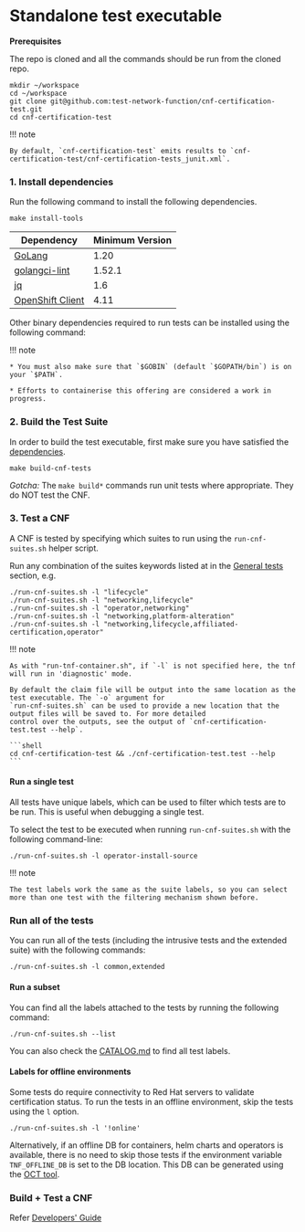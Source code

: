 # Standalone test executable

**Prerequisites**

The repo is cloned and all the commands should be run from the cloned repo.

```shell
mkdir ~/workspace
cd ~/workspace
git clone git@github.com:test-network-function/cnf-certification-test.git
cd cnf-certification-test
```


!!! note

    By default, `cnf-certification-test` emits results to `cnf-certification-test/cnf-certification-tests_junit.xml`.

### 1. Install dependencies

Run the following command to install the following dependencies.

```shell
make install-tools
```

Dependency|Minimum Version
---|---
[GoLang](https://golang.org/dl/)|1.20
[golangci-lint](https://golangci-lint.run/usage/install/)|1.52.1
[jq](https://stedolan.github.io/jq/)|1.6
[OpenShift Client](https://mirror.openshift.com/pub/openshift-v4/clients/ocp/)|4.11

Other binary dependencies required to run tests can be installed using the following command:

!!! note

    * You must also make sure that `$GOBIN` (default `$GOPATH/bin`) is on your `$PATH`.

    * Efforts to containerise this offering are considered a work in progress.


### 2. Build the Test Suite

In order to build the test executable, first make sure you have satisfied the [dependencies](#dependencies).
```shell
make build-cnf-tests
```

*Gotcha:* The `make build*` commands run unit tests where appropriate. They do NOT test the CNF.

### 3. Test a CNF

A CNF is tested by specifying which suites to run using the `run-cnf-suites.sh` helper
script.

Run any combination of the suites keywords listed at in the [General tests](test-spec.md#general-tests) section, e.g.

```shell
./run-cnf-suites.sh -l "lifecycle"
./run-cnf-suites.sh -l "networking,lifecycle"
./run-cnf-suites.sh -l "operator,networking"
./run-cnf-suites.sh -l "networking,platform-alteration"
./run-cnf-suites.sh -l "networking,lifecycle,affiliated-certification,operator"
```

!!! note

    As with "run-tnf-container.sh", if `-l` is not specified here, the tnf will run in 'diagnostic' mode.

    By default the claim file will be output into the same location as the test executable. The `-o` argument for
    `run-cnf-suites.sh` can be used to provide a new location that the output files will be saved to. For more detailed
    control over the outputs, see the output of `cnf-certification-test.test --help`.

    ```shell
    cd cnf-certification-test && ./cnf-certification-test.test --help
    ```

#### Run a single test
All tests have unique labels, which can be used to filter which tests are to be run. This is useful when debugging
a single test.

To select the test to be executed when running `run-cnf-suites.sh` with the following command-line:
```shell
./run-cnf-suites.sh -l operator-install-source
```

!!! note

    The test labels work the same as the suite labels, so you can select more than one test with the filtering mechanism shown before.

### Run all of the tests
You can run all of the tests (including the intrusive tests and the extended suite) with the following commands:

```shell
./run-cnf-suites.sh -l common,extended
```

#### Run a subset
You can find all the labels attached to the tests by running the following command:
```shell
./run-cnf-suites.sh --list
```

You can also check the [CATALOG.md](CATALOG.md) to find all test labels.

#### Labels for offline environments
Some tests do require connectivity to Red Hat servers to validate certification status.
To run the tests in an offline environment, skip the tests using the `l` option.
```shell
./run-cnf-suites.sh -l '!online'
```

Alternatively, if an offline DB for containers, helm charts and operators is available, there is no need to skip those tests if the environment variable `TNF_OFFLINE_DB` is set to the DB location. This DB can be generated using the [OCT tool](https://github.com/test-network-function/oct).

### Build + Test a CNF

Refer [Developers' Guide](developers.md)
